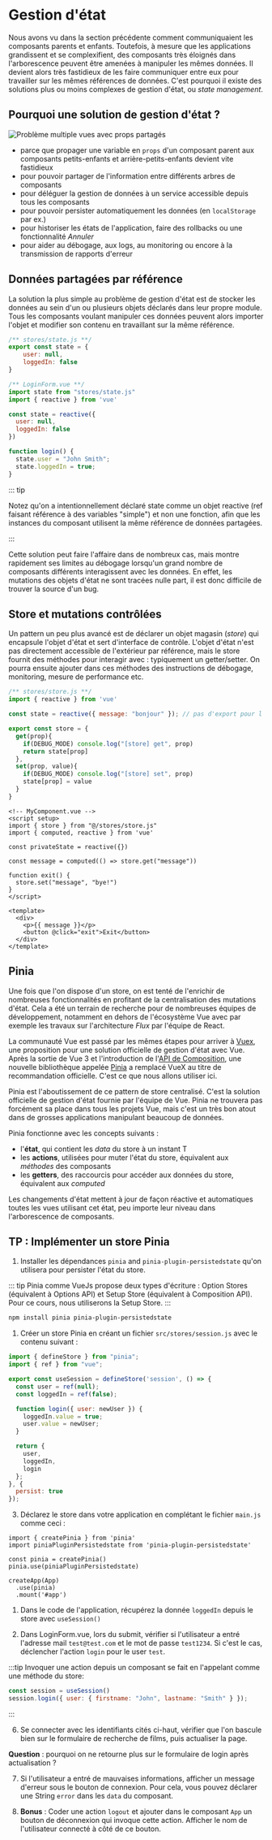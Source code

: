 # Gestion d'état

Nous avons vu dans la section précédente comment communiquaient les composants parents et enfants. Toutefois, à mesure que les applications grandissent et se complexifient, des composants très éloignés dans l'arborescence peuvent être amenées à manipuler les mêmes données. Il devient alors très fastidieux de les faire communiquer entre eux pour travailler sur les mêmes références de données. C'est pourquoi il existe des solutions plus ou moins complexes de gestion d'état, ou *state management*.

## Pourquoi une solution de gestion d'état ?

![Problème multiple vues avec props partagés](../../assets/intro-state-management_fr.png)

- parce que propager une variable en `props` d'un composant parent aux composants petits-enfants et arrière-petits-enfants devient vite fastidieux
- pour pouvoir partager de l'information entre différents arbres de composants
- pour déléguer la gestion de données à un service accessible depuis tous les composants
- pour pouvoir persister automatiquement les données (en `localStorage` par ex.)
- pour historiser les états de l'application, faire des rollbacks ou une fonctionnalité *Annuler*
- pour aider au débogage, aux logs, au monitoring ou encore à la transmission de rapports d'erreur

## Données partagées par référence

La solution la plus simple au problème de gestion d'état est de stocker les données au sein d'un ou plusieurs objets déclarés dans leur propre module. Tous les composants voulant manipuler ces données peuvent alors importer l'objet et modifier son contenu en travaillant sur la même référence.

```javascript
/** stores/state.js **/
export const state = {
    user: null,
    loggedIn: false
}
```

```javascript
/** LoginForm.vue **/
import state from "stores/state.js"
import { reactive } from 'vue'

const state = reactive({
  user: null,
  loggedIn: false
})

function login() {
  state.user = "John Smith";
  state.loggedIn = true;
}
```

::: tip

Notez qu'on a intentionnellement déclaré state comme un objet reactive (ref faisant référence à des variables "simple") et non une fonction, afin que les instances du composant utilisent la même référence de données partagées.

:::

Cette solution peut faire l'affaire dans de nombreux cas, mais montre rapidement ses limites au débogage lorsqu'un grand nombre de composants différents interagissent avec les données. En effet, les mutations des objets d'état ne sont tracées nulle part, il est donc difficile de trouver la source d'un bug.

## Store et mutations contrôlées

Un pattern un peu plus avancé est de déclarer un objet magasin (*store*) qui encapsule l'objet d'état et sert d'interface de contrôle. L'objet d'état n'est pas directement accessible de l'extérieur par référence, mais le store fournit des méthodes pour interagir avec : typiquement un getter/setter. On pourra ensuite ajouter dans ces méthodes des instructions de débogage, monitoring, mesure de performance etc.

```javascript
/** stores/store.js **/
import { reactive } from 'vue'

const state = reactive({ message: "bonjour" }); // pas d'export pour l'état

export const store = {
  get(prop){
    if(DEBUG_MODE) console.log("[store] get", prop)
    return state[prop]
  },
  set(prop, value){
    if(DEBUG_MODE) console.log("[store] set", prop)
    state[prop] = value
  }
}
```

```vue
<!-- MyComponent.vue -->
<script setup>
import { store } from "@/stores/store.js"
import { computed, reactive } from 'vue'

const privateState = reactive({})

const message = computed(() => store.get("message"))

function exit() {
  store.set("message", "bye!")
}
</script>

<template>
  <div>
    <p>{{ message }}</p>
    <button @click="exit">Exit</button>
  </div>
</template>
```

## Pinia

Une fois que l'on dispose d'un store, on est tenté de l'enrichir de nombreuses fonctionnalités en profitant de la centralisation des mutations d'état. Cela a été un terrain de recherche pour de nombreuses équipes de développement, notamment en dehors de l'écosystème Vue avec par exemple les travaux sur l'architecture *Flux* par l'équipe de React.

La communauté Vue est passé par les mêmes étapes pour arriver à [Vuex](https://vuex.vuejs.org/), une proposition pour une solution officielle de gestion d'état avec Vue. Après la sortie de Vue 3 et l'introduction de l'[API de Composition](/fr/reutilisabilite), une nouvelle bibliothèque appelée [Pinia](https://pinia.vuejs.org/) a remplacé VueX au titre de recommandation officielle. C'est ce que nous allons utiliser ici.

Pinia est l'aboutissement de ce pattern de store centralisé. C'est la solution officielle de gestion d'état fournie par l'équipe de Vue. Pinia ne trouvera pas forcément sa place dans tous les projets Vue, mais c'est un très bon atout dans de grosses applications manipulant beaucoup de données.

Pinia fonctionne avec les concepts suivants :

- l'**état**, qui contient les *data* du store à un instant T
- les **actions**, utilisées pour muter l'état du store, équivalent aux *méthodes* des composants
- les **getters**, des raccourcis pour accéder aux données du store, équivalent aux *computed*

Les changements d'état mettent à jour de façon réactive et automatiques toutes les vues utilisant cet état, peu importe leur niveau dans l'arborescence de composants.

## TP : Implémenter un store Pinia

1. Installer les dépendances `pinia` and `pinia-plugin-persistedstate` qu'on utilisera pour persister l'état du store.

::: tip
Pinia comme VueJs propose deux types d'écriture : Option Stores (équivalent à Options API) et Setup Store (équivalent à Composition API). Pour ce cours, nous utiliserons la Setup Store.
:::

```bash
npm install pinia pinia-plugin-persistedstate
```

1. Créer un store Pinia en créant un fichier `src/stores/session.js` avec le contenu suivant :

```javascript
import { defineStore } from "pinia";
import { ref } from "vue";

export const useSession = defineStore('session', () => {
  const user = ref(null);
  const loggedIn = ref(false);

  function login({ user: newUser }) {
    loggedIn.value = true;
    user.value = newUser;
  }

  return {
    user,
    loggedIn,
    login
  };
}, {
  persist: true
});
```

3. Déclarez le store dans votre application en complétant le fichier `main.js` comme ceci :


```javascript{8}
import { createPinia } from 'pinia'
import piniaPluginPersistedstate from 'pinia-plugin-persistedstate'

const pinia = createPinia()
pinia.use(piniaPluginPersistedstate)

createApp(App)
  .use(pinia)
  .mount('#app')
```

1. Dans le code de l'application, récupérez la donnée `loggedIn` depuis le store avec `useSession()`

2. Dans LoginForm.vue, lors du submit, vérifier si l'utilisateur a entré l'adresse mail `test@test.com` et le mot de passe `test1234`. Si c'est le cas, déclencher l'action `login` pour le user `test`.

:::tip
Invoquer une action depuis un composant se fait en l'appelant comme une méthode du store:
```javascript
const session = useSession()
session.login({ user: { firstname: "John", lastname: "Smith" } });
```
:::

6. Se connecter avec les identifiants cités ci-haut, vérifier que l'on bascule bien sur le formulaire de recherche de films, puis actualiser la page.

**Question** : pourquoi on ne retourne plus sur le formulaire de login après actualisation ?

7. Si l'utilisateur a entré de mauvaises informations, afficher un message d'erreur sous le bouton de connexion. Pour cela, vous pouvez déclarer une String `error` dans les `data` du composant.

8. **Bonus** : Coder une action `logout` et ajouter dans le composant `App` un bouton de déconnexion qui invoque cette action. Afficher le nom de l'utilisateur connecté à côté de ce bouton.
